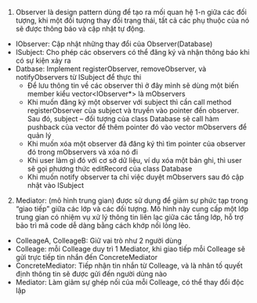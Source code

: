 1. Observer là design pattern dùng để tạo ra mối quan hệ 1-n giữa các đối tượng, khi một đối tượng thay đổi trạng thái, tất cả các phụ thuộc của nó sẽ được thông báo và cập nhật tự động. 
  - IObserver: Cập nhật những thay đổi của Observer(Database)
  - ISubject: Cho phép các observers có thể đăng ký và nhận thông báo khi có sự kiện xảy ra
  - Datbase: Implement registerObserver, removeObserver, và notifyObservers từ ISubject để thực thi
      + Để lưu thông tin về các observer thì ở đây mình sẽ dùng một biến member kiểu vector<IObserver*> là mObservers
      + Khi muốn đăng ký một observer với subject thì cần call method registerObserver của subject và truyền vào pointer đến observer. Sau đó, subject – đối tượng của class Database sẽ call hàm pushback của vector để thêm pointer đó vào vector mObservers để quản lý
      + Khi muốn xóa một observer đã đăng ký thì tìm pointer của observer đó trong mObservers và xóa nó đi
      + Khi user làm gì đó với cơ sở dữ liệu, ví dụ xóa một bản ghi, thì user sẽ gọi phương thức editRecord của class Database
      + Khi muốn notify observer ta chỉ việc duyệt mObservers sau đó cập nhật vào ISubject
2. Mediator: (mô hình trung gian) được sử dụng để giảm sự phức tạp trong “giao tiếp” giữa các lớp và các đối tượng. Mô hình này cung cấp một lớp trung gian có nhiệm vụ xử lý thông tin liên lạc giữa các tầng lớp, hỗ trợ bảo trì mã code dễ dàng bằng cách khớp nối lỏng lẻo.
  - ColleageA, ColleageB: Giữ vai trò như 2 người dùng
  - Colleage: mỗi Colleage duy trì 1 Mediator, khi giao tiếp mỗi Colleage sẽ gửi trực tiếp tin nhắn đến ConcreteMediator
  - ConcreteMediator: Tiếp nhận tin nhắn từ Colleage, và là nhân tố quyết định thông tin sẽ được gửi đến người dùng nào
  - Mediator: Làm giảm sự ghép nối của mỗi Colleage, có thể thay đổi độc lập
